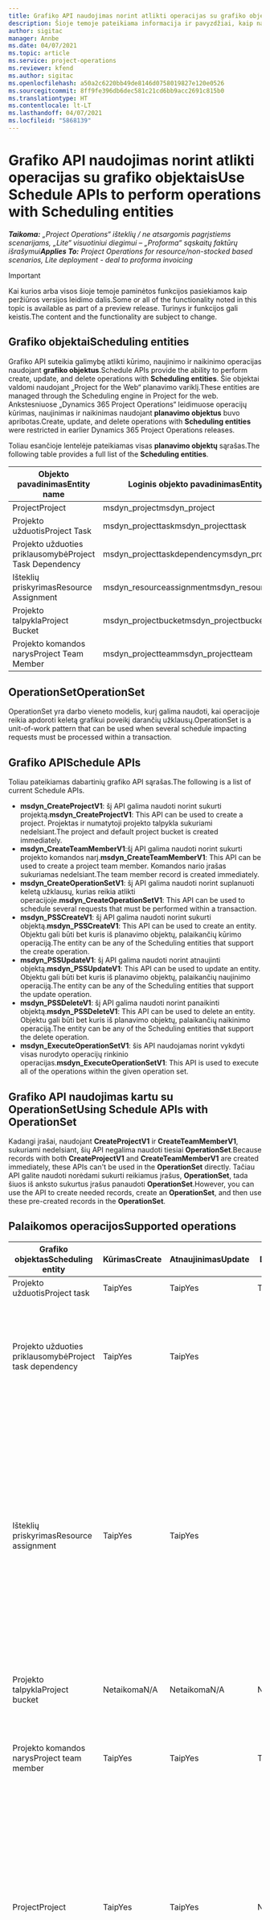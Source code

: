```yaml
---
title: Grafiko API naudojimas norint atlikti operacijas su grafiko objektais
description: Šioje temoje pateikiama informacija ir pavyzdžiai, kaip naudoti grafiko API.
author: sigitac
manager: Annbe
ms.date: 04/07/2021
ms.topic: article
ms.service: project-operations
ms.reviewer: kfend
ms.author: sigitac
ms.openlocfilehash: a50a2c6220bb49de8146d0758019827e120e0526
ms.sourcegitcommit: 8ff9fe396db6dec581c21cd6bb9acc2691c815b0
ms.translationtype: HT
ms.contentlocale: lt-LT
ms.lasthandoff: 04/07/2021
ms.locfileid: "5868139"
---
```

# <a name="use-schedule-apis-to-perform-operations-with-scheduling-entities"></a><span data-ttu-id="ab422-103">Grafiko API naudojimas norint atlikti operacijas su grafiko objektais</span><span class="sxs-lookup"><span data-stu-id="ab422-103">Use Schedule APIs to perform operations with Scheduling entities</span></span>

<span data-ttu-id="ab422-104">_**Taikoma:** „Project Operations“ išteklių / ne atsargomis pagrįstiems scenarijams, „Lite“ visuotiniui diegimui – „Proforma“ sąskaitų faktūrų išrašymui_</span><span class="sxs-lookup"><span data-stu-id="ab422-104">_**Applies To:** Project Operations for resource/non-stocked based scenarios, Lite deployment - deal to proforma invoicing_</span></span>

> [!IMPORTANT] 
> <span data-ttu-id="ab422-105">Kai kurios arba visos šioje temoje paminėtos funkcijos pasiekiamos kaip peržiūros versijos leidimo dalis.</span><span class="sxs-lookup"><span data-stu-id="ab422-105">Some or all of the functionality noted in this topic is available as part of a preview release.</span></span> <span data-ttu-id="ab422-106">Turinys ir funkcijos gali keistis.</span><span class="sxs-lookup"><span data-stu-id="ab422-106">The content and the functionality are subject to change.</span></span> 

## <a name="scheduling-entities"></a><span data-ttu-id="ab422-107">Grafiko objektai</span><span class="sxs-lookup"><span data-stu-id="ab422-107">Scheduling entities</span></span>

<span data-ttu-id="ab422-108">Grafiko API suteikia galimybę atlikti kūrimo, naujinimo ir naikinimo operacijas naudojant **grafiko objektus**.</span><span class="sxs-lookup"><span data-stu-id="ab422-108">Schedule APIs provide the ability to perform create, update, and delete operations with **Scheduling entities**.</span></span> <span data-ttu-id="ab422-109">Šie objektai valdomi naudojant „Project for the Web“ planavimo variklį.</span><span class="sxs-lookup"><span data-stu-id="ab422-109">These entities are managed through the Scheduling engine in Project for the web.</span></span> <span data-ttu-id="ab422-110">Ankstesniuose „Dynamics 365 Project Operations“ leidimuose operacijų kūrimas, naujinimas ir naikinimas naudojant **planavimo objektus** buvo apribotas.</span><span class="sxs-lookup"><span data-stu-id="ab422-110">Create, update, and delete operations with **Scheduling entities** were restricted in earlier Dynamics 365 Project Operations releases.</span></span>

<span data-ttu-id="ab422-111">Toliau esančioje lentelėje pateikiamas visas **planavimo objektų** sąrašas.</span><span class="sxs-lookup"><span data-stu-id="ab422-111">The following table provides a full list of the **Scheduling entities**.</span></span>

| <span data-ttu-id="ab422-112">Objekto pavadinimas</span><span class="sxs-lookup"><span data-stu-id="ab422-112">Entity name</span></span>  | <span data-ttu-id="ab422-113">Loginis objekto pavadinimas</span><span class="sxs-lookup"><span data-stu-id="ab422-113">Entity logical name</span></span> |
| --- | --- |
| <span data-ttu-id="ab422-114">Project</span><span class="sxs-lookup"><span data-stu-id="ab422-114">Project</span></span> | <span data-ttu-id="ab422-115">msdyn_project</span><span class="sxs-lookup"><span data-stu-id="ab422-115">msdyn_project</span></span> |
| <span data-ttu-id="ab422-116">Projekto užduotis</span><span class="sxs-lookup"><span data-stu-id="ab422-116">Project Task</span></span>  | <span data-ttu-id="ab422-117">msdyn_projecttask</span><span class="sxs-lookup"><span data-stu-id="ab422-117">msdyn_projecttask</span></span>  |
| <span data-ttu-id="ab422-118">Projekto užduoties priklausomybė</span><span class="sxs-lookup"><span data-stu-id="ab422-118">Project Task Dependency</span></span>  | <span data-ttu-id="ab422-119">msdyn_projecttaskdependency</span><span class="sxs-lookup"><span data-stu-id="ab422-119">msdyn_projecttaskdependency</span></span>  |
| <span data-ttu-id="ab422-120">Išteklių priskyrimas</span><span class="sxs-lookup"><span data-stu-id="ab422-120">Resource Assignment</span></span> | <span data-ttu-id="ab422-121">msdyn_resourceassignment</span><span class="sxs-lookup"><span data-stu-id="ab422-121">msdyn_resourceassignment</span></span> |
| <span data-ttu-id="ab422-122">Projekto talpykla</span><span class="sxs-lookup"><span data-stu-id="ab422-122">Project Bucket</span></span>  | <span data-ttu-id="ab422-123">msdyn_projectbucket</span><span class="sxs-lookup"><span data-stu-id="ab422-123">msdyn_projectbucket</span></span> |
| <span data-ttu-id="ab422-124">Projekto komandos narys</span><span class="sxs-lookup"><span data-stu-id="ab422-124">Project Team Member</span></span> | <span data-ttu-id="ab422-125">msdyn_projectteam</span><span class="sxs-lookup"><span data-stu-id="ab422-125">msdyn_projectteam</span></span> |

## <a name="operationset"></a><span data-ttu-id="ab422-126">OperationSet</span><span class="sxs-lookup"><span data-stu-id="ab422-126">OperationSet</span></span>

<span data-ttu-id="ab422-127">OperationSet yra darbo vieneto modelis, kurį galima naudoti, kai operacijoje reikia apdoroti keletą grafikui poveikį darančių užklausų.</span><span class="sxs-lookup"><span data-stu-id="ab422-127">OperationSet is a unit-of-work pattern that can be used when several schedule impacting requests must be processed within a transaction.</span></span>

## <a name="schedule-apis"></a><span data-ttu-id="ab422-128">Grafiko API</span><span class="sxs-lookup"><span data-stu-id="ab422-128">Schedule APIs</span></span>

<span data-ttu-id="ab422-129">Toliau pateikiamas dabartinių grafiko API sąrašas.</span><span class="sxs-lookup"><span data-stu-id="ab422-129">The following is a list of current Schedule APIs.</span></span>

- <span data-ttu-id="ab422-130">**msdyn_CreateProjectV1**: šį API galima naudoti norint sukurti projektą.</span><span class="sxs-lookup"><span data-stu-id="ab422-130">**msdyn_CreateProjectV1**: This API can be used to create a project.</span></span> <span data-ttu-id="ab422-131">Projektas ir numatytoji projekto talpykla sukuriami nedelsiant.</span><span class="sxs-lookup"><span data-stu-id="ab422-131">The project and default project bucket is created immediately.</span></span>
- <span data-ttu-id="ab422-132">**msdyn_CreateTeamMemberV1**:šį API galima naudoti norint sukurti projekto komandos narį.</span><span class="sxs-lookup"><span data-stu-id="ab422-132">**msdyn_CreateTeamMemberV1**: This API can be used to create a project team member.</span></span> <span data-ttu-id="ab422-133">Komandos nario įrašas sukuriamas nedelsiant.</span><span class="sxs-lookup"><span data-stu-id="ab422-133">The team member record is created immediately.</span></span>
- <span data-ttu-id="ab422-134">**msdyn_CreateOperationSetV1**: šį API galima naudoti norint suplanuoti keletą užklausų, kurias reikia atlikti operacijoje.</span><span class="sxs-lookup"><span data-stu-id="ab422-134">**msdyn_CreateOperationSetV1**: This API can be used to schedule several requests that must be performed within a transaction.</span></span>
- <span data-ttu-id="ab422-135">**msdyn_PSSCreateV1**: šį API galima naudoti norint sukurti objektą.</span><span class="sxs-lookup"><span data-stu-id="ab422-135">**msdyn_PSSCreateV1**: This API can be used to create an entity.</span></span> <span data-ttu-id="ab422-136">Objektu gali būti bet kuris iš planavimo objektų, palaikančių kūrimo operaciją.</span><span class="sxs-lookup"><span data-stu-id="ab422-136">The entity can be any of the Scheduling entities that support the create operation.</span></span>
- <span data-ttu-id="ab422-137">**msdyn_PSSUpdateV1**: šį API galima naudoti norint atnaujinti objektą.</span><span class="sxs-lookup"><span data-stu-id="ab422-137">**msdyn_PSSUpdateV1**: This API can be used to update an entity.</span></span> <span data-ttu-id="ab422-138">Objektu gali būti bet kuris iš planavimo objektų, palaikančių naujinimo operaciją.</span><span class="sxs-lookup"><span data-stu-id="ab422-138">The entity can be any of the Scheduling entities that support the update operation.</span></span>
- <span data-ttu-id="ab422-139">**msdyn_PSSDeleteV1**: šį API galima naudoti norint panaikinti objektą.</span><span class="sxs-lookup"><span data-stu-id="ab422-139">**msdyn_PSSDeleteV1**: This API can be used to delete an entity.</span></span> <span data-ttu-id="ab422-140">Objektu gali būti bet kuris iš planavimo objektų, palaikančių naikinimo operaciją.</span><span class="sxs-lookup"><span data-stu-id="ab422-140">The entity can be any of the Scheduling entities that support the delete operation.</span></span>
- <span data-ttu-id="ab422-141">**msdyn_ExecuteOperationSetV1**: šis API naudojamas norint vykdyti visas nurodyto operacijų rinkinio operacijas.</span><span class="sxs-lookup"><span data-stu-id="ab422-141">**msdyn_ExecuteOperationSetV1**: This API is used to execute all of the operations within the given operation set.</span></span>

## <a name="using-schedule-apis-with-operationset"></a><span data-ttu-id="ab422-142">Grafiko API naudojimas kartu su OperationSet</span><span class="sxs-lookup"><span data-stu-id="ab422-142">Using Schedule APIs with OperationSet</span></span>

<span data-ttu-id="ab422-143">Kadangi įrašai, naudojant **CreateProjectV1** ir **CreateTeamMemberV1**, sukuriami nedelsiant, šių API negalima naudoti tiesiai **OperationSet**.</span><span class="sxs-lookup"><span data-stu-id="ab422-143">Because records with both **CreateProjectV1** and **CreateTeamMemberV1** are created immediately, these APIs can't be used in the **OperationSet** directly.</span></span> <span data-ttu-id="ab422-144">Tačiau API galite naudoti norėdami sukurti reikiamus įrašus, **OperationSet**, tada šiuos iš anksto sukurtus įrašus panaudoti **OperationSet**.</span><span class="sxs-lookup"><span data-stu-id="ab422-144">However, you can use the API to create needed records, create an **OperationSet**, and then use these pre-created records in the **OperationSet**.</span></span>

## <a name="supported-operations"></a><span data-ttu-id="ab422-145">Palaikomos operacijos</span><span class="sxs-lookup"><span data-stu-id="ab422-145">Supported operations</span></span>

| <span data-ttu-id="ab422-146">Grafiko objektas</span><span class="sxs-lookup"><span data-stu-id="ab422-146">Scheduling entity</span></span> | <span data-ttu-id="ab422-147">Kūrimas</span><span class="sxs-lookup"><span data-stu-id="ab422-147">Create</span></span> | <span data-ttu-id="ab422-148">Atnaujinimas</span><span class="sxs-lookup"><span data-stu-id="ab422-148">Update</span></span> | <span data-ttu-id="ab422-149">Delete</span><span class="sxs-lookup"><span data-stu-id="ab422-149">Delete</span></span> | <span data-ttu-id="ab422-150">Svarbi informacija</span><span class="sxs-lookup"><span data-stu-id="ab422-150">Important considerations</span></span> |
| --- | --- | --- | --- | --- |
<span data-ttu-id="ab422-151">Projekto užduotis</span><span class="sxs-lookup"><span data-stu-id="ab422-151">Project task</span></span> | <span data-ttu-id="ab422-152">Taip</span><span class="sxs-lookup"><span data-stu-id="ab422-152">Yes</span></span> | <span data-ttu-id="ab422-153">Taip</span><span class="sxs-lookup"><span data-stu-id="ab422-153">Yes</span></span> | <span data-ttu-id="ab422-154">Taip</span><span class="sxs-lookup"><span data-stu-id="ab422-154">Yes</span></span> | <span data-ttu-id="ab422-155">Nėra</span><span class="sxs-lookup"><span data-stu-id="ab422-155">None</span></span> |
| <span data-ttu-id="ab422-156">Projekto užduoties priklausomybė</span><span class="sxs-lookup"><span data-stu-id="ab422-156">Project task dependency</span></span> | <span data-ttu-id="ab422-157">Taip</span><span class="sxs-lookup"><span data-stu-id="ab422-157">Yes</span></span> | <span data-ttu-id="ab422-158">Taip</span><span class="sxs-lookup"><span data-stu-id="ab422-158">Yes</span></span> | | <span data-ttu-id="ab422-159">Projekto užduoties priklausomybės įrašai neatnaujinami.</span><span class="sxs-lookup"><span data-stu-id="ab422-159">Project task dependency records aren't updated.</span></span> <span data-ttu-id="ab422-160">Vietoj to, seną įrašą galima panaikinti ir sukurti naują.</span><span class="sxs-lookup"><span data-stu-id="ab422-160">Instead, an old record can be deleted and a new record can be created.</span></span> |
| <span data-ttu-id="ab422-161">Išteklių priskyrimas</span><span class="sxs-lookup"><span data-stu-id="ab422-161">Resource assignment</span></span> | <span data-ttu-id="ab422-162">Taip</span><span class="sxs-lookup"><span data-stu-id="ab422-162">Yes</span></span> | <span data-ttu-id="ab422-163">Taip</span><span class="sxs-lookup"><span data-stu-id="ab422-163">Yes</span></span> | | <span data-ttu-id="ab422-164">Nepalaikomos operacijos, kurioms naudojami šie laukai: **BookableResourceID**, **Pastangos**, **EffortCompleted**, **EffortRemaining** ir **PlannedWork**.</span><span class="sxs-lookup"><span data-stu-id="ab422-164">Operations with the following fields aren't supported: **BookableResourceID**, **Effort**, **EffortCompleted**, **EffortRemaining**, and **PlannedWork**.</span></span> <span data-ttu-id="ab422-165">Išteklių priskyrimo įrašai neatnaujinami.</span><span class="sxs-lookup"><span data-stu-id="ab422-165">Resource assignment records aren't updated.</span></span> <span data-ttu-id="ab422-166">Vietoj to, seną įrašą galima panaikinti ir sukurti naują.</span><span class="sxs-lookup"><span data-stu-id="ab422-166">Instead, the old record can be deleted and a new record can be created.</span></span> |
| <span data-ttu-id="ab422-167">Projekto talpykla</span><span class="sxs-lookup"><span data-stu-id="ab422-167">Project bucket</span></span> | <span data-ttu-id="ab422-168">Netaikoma</span><span class="sxs-lookup"><span data-stu-id="ab422-168">N/A</span></span> | <span data-ttu-id="ab422-169">Netaikoma</span><span class="sxs-lookup"><span data-stu-id="ab422-169">N/A</span></span> | <span data-ttu-id="ab422-170">Netaikoma</span><span class="sxs-lookup"><span data-stu-id="ab422-170">N/A</span></span> | <span data-ttu-id="ab422-171">Numatytoji talpykla sukuriama naudojant **CreateProjectV1** API.</span><span class="sxs-lookup"><span data-stu-id="ab422-171">The default bucket is created using the **CreateProjectV1** API.</span></span> |
| <span data-ttu-id="ab422-172">Projekto komandos narys</span><span class="sxs-lookup"><span data-stu-id="ab422-172">Project team member</span></span> | <span data-ttu-id="ab422-173">Taip</span><span class="sxs-lookup"><span data-stu-id="ab422-173">Yes</span></span> | <span data-ttu-id="ab422-174">Taip</span><span class="sxs-lookup"><span data-stu-id="ab422-174">Yes</span></span> | <span data-ttu-id="ab422-175">Taip</span><span class="sxs-lookup"><span data-stu-id="ab422-175">Yes</span></span> | <span data-ttu-id="ab422-176">Kūrimo operacijai naudokite **CreateTeamMemberV1** API.</span><span class="sxs-lookup"><span data-stu-id="ab422-176">For the create operation, use the **CreateTeamMemberV1** API.</span></span> |
| <span data-ttu-id="ab422-177">Project</span><span class="sxs-lookup"><span data-stu-id="ab422-177">Project</span></span> | <span data-ttu-id="ab422-178">Taip</span><span class="sxs-lookup"><span data-stu-id="ab422-178">Yes</span></span> | <span data-ttu-id="ab422-179">Taip</span><span class="sxs-lookup"><span data-stu-id="ab422-179">Yes</span></span> | <span data-ttu-id="ab422-180">Netaikoma</span><span class="sxs-lookup"><span data-stu-id="ab422-180">N/A</span></span> | <span data-ttu-id="ab422-181">Nepalaikomos operacijos, kurioms naudojami šie laukai: **StateCode**, **BulkGenerationStatus**, **GlobalRevisionToken**, **CalendarID**, **Pastangos**, **EffortCompleted**, **EffortRemaining**, **Eiga**, **Pabaiga**, **TaskEarliestStart** ir **Duration**.</span><span class="sxs-lookup"><span data-stu-id="ab422-181">Operations with the following fields aren't supported: **StateCode**, **BulkGenerationStatus**, **GlobalRevisionToken**, **CalendarID**, **Effort**, **EffortCompleted**, **EffortRemaining**, **Progress**, **Finish**, **TaskEarliestStart**, and **Duration**.</span></span> |

<span data-ttu-id="ab422-182">Šias API galima iškviesti naudojant objektus, kuriuose įtraukti pasirinktini laukai.</span><span class="sxs-lookup"><span data-stu-id="ab422-182">These APIs can be called with entity objects that include custom fields.</span></span>

<span data-ttu-id="ab422-183">ID ypatybė yra pasirinktinė.</span><span class="sxs-lookup"><span data-stu-id="ab422-183">The ID property is optional.</span></span> <span data-ttu-id="ab422-184">Jei ji pateikta, sistema bando ypatybę panaudoti ir, jei to padaryti negalima, pateikia išimtį.</span><span class="sxs-lookup"><span data-stu-id="ab422-184">If it's provided, the system attempts to use it and throws an exception if it can't be used.</span></span> <span data-ttu-id="ab422-185">Jei ypatybė nepateikta, sistema ją sugeneruos.</span><span class="sxs-lookup"><span data-stu-id="ab422-185">If it isn't provided, the system will generate it.</span></span>

## <a name="limitations-and-known-issues"></a><span data-ttu-id="ab422-186">Apribojimai ir žinomos problemos</span><span class="sxs-lookup"><span data-stu-id="ab422-186">Limitations and known issues</span></span>
<span data-ttu-id="ab422-187">Toliau pateikiamas apribojimų ir žinomų problemų sąrašas.</span><span class="sxs-lookup"><span data-stu-id="ab422-187">The following is a list of limitations and known issues:</span></span>

- <span data-ttu-id="ab422-188">Grafiko API gali naudoti tik **vartotojai, turintys „Microsoft Project“ licenciją.**</span><span class="sxs-lookup"><span data-stu-id="ab422-188">Schedule APIs can only be used by **Users with Microsoft Project License.**</span></span> <span data-ttu-id="ab422-189">Jų negali toliau nurodyti vartotojai.</span><span class="sxs-lookup"><span data-stu-id="ab422-189">They can't be used by:</span></span>
    - <span data-ttu-id="ab422-190">Programų vartotojai</span><span class="sxs-lookup"><span data-stu-id="ab422-190">Application users</span></span>
    - <span data-ttu-id="ab422-191">Sistemos vartotojai</span><span class="sxs-lookup"><span data-stu-id="ab422-191">System users</span></span>
    - <span data-ttu-id="ab422-192">Integravimo vartotojai</span><span class="sxs-lookup"><span data-stu-id="ab422-192">Integration users</span></span>
    - <span data-ttu-id="ab422-193">Kiti vartotojai, neturintys reikiamos licencijos</span><span class="sxs-lookup"><span data-stu-id="ab422-193">Other users that don't have the required license</span></span>
- <span data-ttu-id="ab422-194">Kiekviename **OperationSet** gali būti ne daugiau kaip 100 operacijų.</span><span class="sxs-lookup"><span data-stu-id="ab422-194">Each **OperationSet** can only have a maximum of 100 operations.</span></span>
- <span data-ttu-id="ab422-195">Kiekvienas vartotojas gali turėti ne daugiau kaip 10 atvirų **OperationSet**.</span><span class="sxs-lookup"><span data-stu-id="ab422-195">Each user can only have a maximum of 10 open **OperationSets**.</span></span>
- <span data-ttu-id="ab422-196">„Project Operations“ šiuo metu palaikoma ne daugiau kaip 500 projekto užduočių iš viso.</span><span class="sxs-lookup"><span data-stu-id="ab422-196">Project Operations currently supports a maximum of 500 total tasks on a project.</span></span>
- <span data-ttu-id="ab422-197">**OperationSet** trikties būsena ir trikties žurnalai šiuo metu negalimi.</span><span class="sxs-lookup"><span data-stu-id="ab422-197">**OperationSet** failure status and failure logs aren't currently available.</span></span>
- <span data-ttu-id="ab422-198">Grafiko API yra viešosios priežiūros versijos.</span><span class="sxs-lookup"><span data-stu-id="ab422-198">Schedule APIs are in Public preview.</span></span> <span data-ttu-id="ab422-199">„Microsoft“ nepalaiko šių API naudojimo gamybos aplinkoje.</span><span class="sxs-lookup"><span data-stu-id="ab422-199">Using these APIs in a Production environment isn't supported by Microsoft.</span></span>

## <a name="sample-scenario"></a><span data-ttu-id="ab422-200">Scenarijaus pavyzdys</span><span class="sxs-lookup"><span data-stu-id="ab422-200">Sample scenario</span></span>

<span data-ttu-id="ab422-201">Pagal šį scenarijų sukursite projektą, komandos narį, keturias užduotis ir du išteklių priskyrimus.</span><span class="sxs-lookup"><span data-stu-id="ab422-201">In this scenario, you will create a project, a team member, four tasks, and two resource assignments.</span></span> <span data-ttu-id="ab422-202">Tada atnaujinsite vieną užduotį, atnaujinsite projektą, panaikinsite vieną užduotį, panaikinsite vieną išteklių priskyrimą ir sukursite užduoties priklausomybę.</span><span class="sxs-lookup"><span data-stu-id="ab422-202">Next, you will update one task, update the project, delete one task, delete one resource assignment, and create a task dependency.</span></span>

```C#
Entity project = CreateProject();
project.Id = CallCreateProjectAction(project);
var projectReference = project.ToEntityReference();

var teamMember = new Entity("msdyn_projectteam", Guid.NewGuid());
teamMember["msdyn_name"] = $"TM {DateTime.Now.ToShortTimeString()}";
teamMember["msdyn_project"] = projectReference;
var createTeamMemberResponse = CallCreateTeamMemberAction(teamMember);

var description = $"My demo {DateTime.Now.ToShortTimeString()}";
var operationSetId = CallCreateOperationSetAction(project.Id, description);

var task1 = GetTask("1WW", projectReference);
var task2 = GetTask("2XX", projectReference, task1.ToEntityReference());
var task3 = GetTask("3YY", projectReference);
var task4 = GetTask("4ZZ";, projectReference);

var assignment1 = GetResourceAssignment("R1", teamMember, task2, project);
var assignment2 = GetResourceAssignment"R2", teamMember, task3, project);

var task1Response = CallPssCreateAction(task1, operationSetId);
var task2Response = CallPssCreateAction(task2, operationSetId);
var task3Response = CallPssCreateAction(task3, operationSetId);
var task4Response = CallPssCreateAction(task4, operationSetId);

varassignment1Response = CallPssCreateAction(assignment1, operationSetId);
varassignment2Response = CallPssCreateAction(assignment2, operationSetId);

task2["msdyn_subject"] = "Updated Task";
var task2UpdateResponse = CallPssUpdateAction(task2, operationSetId);

project["msdyn_subject"] = $"Proj update {DateTime.Now.ToShortTimeString()}";
var projectUpdateResponse = CallPssUpdateAction(project, operationSetId);

var task4DeleteResponse = CallPssDeleteAction(task4.Id.ToString(), task4.LogicalName, operationSetId);

varassignment2DeleteResponse = CallPssDeleteAction(assignment2.Id.ToString(), assignment2.LogicalName, operationSetId);

var dependency1 = GetTaskDependency(project, task2, task3);
var dependency1Response = CallPssCreateAction(dependency1, operationSetId);

CallExecuteOperationSetAction(operationSetId);
Console.WriteLine("Done....");
```

## <a name="additional-samples"></a><span data-ttu-id="ab422-203">Papildomi pavyzdžiai</span><span class="sxs-lookup"><span data-stu-id="ab422-203">Additional samples</span></span>

```C#
#region Call actions 

///<summary>
/// Calls the action to create an operationSet
/// </summary>
/// <paramname="projectId">project id for the operations to be included in this operationSet>/param>
/// <paramname="description">description of this operationSet</param>
/// <returns>operationSet id</returns>
privatestring CallCreateOperationSetAction(Guid projectId, string description)
{
    OrganizationRequest operationSetRequest = new OrganizationRequest("msdyn_CreateOperationSetV1");
    operationSetRequest["ProjectId"] = projectId.ToString();
    operationSetRequest["Description"] = description;
    OrganizationResponse response = organizationService.Execute(operationSetRequest);
    return response["OperationSetId"].ToString();
}

/// <summary>
/// Calls the action to create an entity, only Task and Resource Assignment for now
/// </summary>
/// <paramname="entity">Task or Resource Assignment</param>
/// <paramname="operationSetId">operationSet id</param>
/// <returns>OperationSetResponse</returns>
private OperationSetResponse CallPssCreateAction(Entity entity, string operationSetId)
{
    OrganizationRequest operationSetRequest = new OrganizationRequest("msdyn_PssCreateV1");
    operationSetRequest["Entity"] = entity;
    operationSetRequest["OperationSetId"] = operationSetId;
    return GetOperationSetResponseFromOrgResponse(organizationService.Execute(operationSetRequest));
}

/// <summary<
/// Calls the action to update an entity, only Task for now
/// </summary>
/// <paramname="entity">Task or Resource Assignment</param>
/// <paramname="operationSetId">operationSet Id</param>
/// <returns>OperationSetResponse</returns>
private OperationSetResponse CallPssUpdateAction(Entity entity, string operationSetId)
{
    OrganizationRequest operationSetRequest = new OrganizationRequest("msdyn_PssUpdateV1");
    operationSetRequest["Entity"] = entity;
    operationSetRequest["OperationSetId"] = operationSetId;
    return GetOperationSetResponseFromOrgResponse(organizationService.Execute(operationSetRequest));
}

/// <summary>
/// Calls the action to update an entity, only Task and Resource Assignment for now
/// <summary>
/// <paramname="recordId">Id of the record to be deleted</param>
/// <paramname="entityLogicalName">Entity logical name of the record</param>
/// <paramname="operationSetId">OperationSet Id</param>
/// <returns>OperationSetResponse</returns>
private OperationSetResponse CallPssDeleteAction(string recordId, string entityLogicalName, string operationSetId)
{
    OrganizationRequest operationSetRequest = new OrganizationRequest("msdyn_PssDeleteV1");
    operationSetRequest["RecordId"] = recordId;
    operationSetRequest["EntityLogicalName"] = entityLogicalName;
    operationSetRequest["OperationSetId"] = operationSetId;
    return GetOperationSetResponseFromOrgResponse(organizationService.Execute(operationSetRequest));
}

/// <summary>
/// Calls the action to execute requests in an operationSet
/// <summary>
/// <paramname="operationSetId">operationSet id</param>
/// <returns>OperationSetResponse</returns>
private OperationSetResponse CallExecuteOperationSetAction(string operationSetId)
{
    OrganizationRequest operationSetRequest = new OrganizationRequest("msdyn_ExecuteOperationSetV1");
    operationSetRequest["OperationSetId"] = operationSetId;
    return GetOperationSetResponseFromOrgResponse(organizationService.Execute(operationSetRequest));
}

/// <summary>
/// This can be used to abandon an operationSet that is no longer needed
/// </summary>
/// <paramname="operationSetId">operationSet id</param>
/// <returns>OperationSetResponse</returns>
protected OperationSetResponse CallAbandonOperationSetAction(Guid operationSetId)
{
    OrganizationRequest operationSetRequest = new OrganizationRequest("msdyn_AbandonOperationSetV1");
    operationSetRequest["OperationSetId"] = operationSetId.ToString();
    return GetOperationSetResponseFromOrgResponse(organizationService.Execute(operationSetRequest));
}

/// <summary>
/// Calls the action to create a new project
/// </summary>
/// <paramname="project">Project</param>
/// <returns>project Id</returns>
private Guid CallCreateProjectAction(Entity project)
{
    OrganizationRequest createProjectRequest = new OrganizationRequest("msdyn_CreateProjectV1";
    createProjectRequest["Project"] = project;
    OrganizationResponse response = organizationService.Execute(createProjectRequest);
    var projectId = Guid.Parse((string)response["ProjectId"]);

    return projectId;
}

/// <summary>
/// Calls the action to create a new project team member
/// </summary>
/// <paramname="teamMember">Project team member</param>
/// <returns>project team member Id</returns>
privatestring CallCreateTeamMemberAction(Entity teamMember)
{
    OrganizationRequest request = new OrganizationRequest("msdyn_CreateTeamMemberV1");
    request["TeamMember"] = teamMember;
    OrganizationResponse response = organizationService.Execute(request);
    return (string)response["TeamMemberId"];
}

private OperationSetResponse GetOperationSetResponseFromOrgResponse(OrganizationResponse orgResponse)
{
    return JsonConvert.DeserializeObject><OperationSetResponse>
    ((string)orgResponse.Results["OperationSetResponse";]);
}

private EntityCollection GetDefaultBucket(EntityReference projectReference)
{
    var columnsToFetch = new ColumnSet(";msdyn_project", "msdyn_name");
    var getDefaultBucket = new QueryExpression("msdyn_projectbucket")
    {
        ColumnSet = columnsToFetch,
        Criteria =
        {
            Conditions =
            {
                new ConditionExpression("msdyn_project", ConditionOperator.Equal, projectReference.Id),
                new ConditionExpression("msdyn_name", ConditionOperator.Equal, "Bucket 1")
            }
        }
    };
    return organizationService.RetrieveMultiple(getDefaultBucket);
}

private Entity GetBucket(EntityReference projectReference)
{
    var bucketCollection = GetDefaultBucket(projectReference);
    if (bucketCollection.Entities.Count > 0)
    {
    return bucketCollection[0].ToEntity<Entity>();
    }

    throw new Exception($"Please open project with id {projectReference.Id} in the Dynamics UI and navigate to the Tasks tab");
}

private Entity CreateProject()
{
    var project = new Entity("msdyn_project", Guid.NewGuid());
    project["msdyn_subject"] = $"Proj {DateTime.Now.ToShortTimeString()}";
    return project;
}

private Entity GetTask(string name, EntityReference projectReference, EntityReference parentReference = null)
{
    var task = new Entity("msdyn_projecttask", Guid.NewGuid());
    task["msdyn_project"] = projectReference;
    task["msdyn_subject"] = name;
    task["msdyn_effort";] = 4d;
    task["msdyn_scheduledstart"] = DateTime.Today;
    task["msdyn_scheduledend"] = DateTime.Today.AddDays(5);
    task["msdyn_progress"] = 0.34m;
    task["msdyn_start"] = DateTime.Now.AddDays(1);
    task["msdyn_projectbucket"] = GetBucket(projectReference).ToEntityReference();
    task["msdyn_LinkStatus"] = new OptionSetValue(192350000);

    //Custom field handling
    /*
        task["new_custom1"] = "Just my test";
        task[";new_age"] = 98;
        task["new_amount"] = 591.34m;
        task["new_isready"] = new OptionSetValue(100000000);
    */

    if (parentReference == null)
    {
        task["msdyn_outlinelevel"] = 1;
    }
    else
    {
        task["msdyn_parenttask"] = parentReference;
    }
    return task;
}

private Entity GetResourceAssignment(string name, Entity teamMember, Entity task, Entity project)
{
    var assignment = new Entity("msdyn_resourceassignment", Guid.NewGuid());
    assignment["msdyn_projectteamid"] = teamMember.ToEntityReference();
    assignment["msdyn_taskid"] = task.ToEntityReference();
    assignment["msdyn_projectid"] = project.ToEntityReference();
    assignment["msdyn_name"] = name;
    assignment["msdyn_start"] = DateTime.Now;
    assignment["msdyn_finish"] = DateTime.Now;
    return assignment;
}

protected Entity GetTaskDependency(Entity project, Entity predecessor, Entity successor)
{
    var taskDependency = new Entity("msdyn_projecttaskdependency", Guid.NewGuid());
    taskDependency["msdyn_project"] = project.ToEntityReference();
    taskDependency["msdyn_predecessortask"] = predecessor.ToEntityReference();
    taskDependency["msdyn_successortask"] = successor.ToEntityReference();
    taskDependency["msdyn_linktype"] = new OptionSetValue(192350000);
    return taskDependency;
}

#endregion

#region OperationSetResponse DataContract --- Sample code ----

[DataContract]
publicclassOperationSetResponse
{
    [DataMember(Name = "operationSetId")]
    public Guid OperationSetId { get; set; }

    [DataMember(Name = "operationSetDetailId")]
    public Guid OperationSetDetailId { get; set; }

    [DataMember(Name = "operationType")]
    publicstring OperationType { get; set; }

    [DataMember(Name = "recordId")]
    publicstring RecordId { get; set; }

    [DataMember(Name = "correlationId")]
    publicstring CorrelationId { get; set; }
}

#endregion
```
